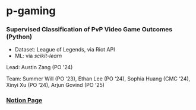 # p-gaming


### Supervised Classification of PvP Video Game Outcomes (Python)
- Dataset: League of Legends, via Riot API
- ML: via <i>scikit-learn</i>

Lead: Austin Zang (PO '24)

Team: Summer Will (PO ‘23), Ethan Lee (PO ‘24), Sophia Huang (CMC ‘24), Xinyi Xu (PO ‘24), Arjun Govind (PO ‘25)



### [Notion Page](https://vivacious-leech-c44.notion.site/Welcome-to-P-Gaming-eab3f5a83ee542da8879a97550509785)


